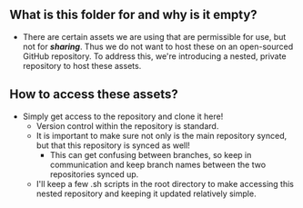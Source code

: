 ## What is this folder for and why is it empty?

- There are certain assets we are using that are permissible for use, but not for **_sharing_**. Thus we do not want to host these on an open-sourced GitHub repository. To address this, we're introducing a nested, private repository to host these assets.

## How to access these assets?

- Simply get access to the repository and clone it here! 
  - Version control within the repository is standard.
  - It is important to make sure not only is the main repository synced, but that this repository is synced as well! 
    - This can get confusing between branches, so keep  in communication and keep branch names between the two repositories synced up.
  - I'll keep a few .sh scripts in the root directory to make accessing this nested repository and keeping it updated relatively simple.

  